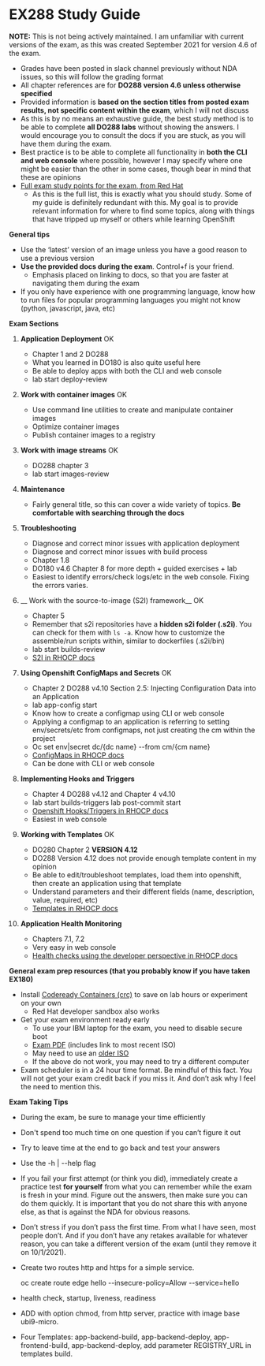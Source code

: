 # EX288 Study Guide
__NOTE:__ This is not being actively maintained. I am unfamiliar with current
versions of the exam, as this was created September 2021 for version 4.6 of the
exam. 

- Grades have been posted in slack channel previously without NDA issues, so
  this will follow the grading format
- All chapter references are for __DO288 version 4.6 unless otherwise
  specified__
- Provided information is __based on the section titles from posted exam
  results, not specific content within the exam__, which I will not discuss
- As this is by no means an exhaustive guide, the best study method is to be
  able to complete __all DO288 labs__ without showing the answers. I would
  encourage you to consult the docs if you are stuck, as you will have them
  during the exam.
- Best practice is to be able to complete all functionality in __both the CLI
  and web console__ where possible, however I may specify where one might be
  easier than the other in some cases, though bear in mind that these are
  opinions
- [Full exam study points for the exam, from Red
  Hat](https://www.redhat.com/en/services/training/ex288-red-hat-certified-specialist-openshift-application-development-exam?section=Objectives)
  - As this is the full list, this is exactly what you should study. Some of my
    guide is definitely redundant with this. My goal is to provide relevant
    information for where to find some topics, along with things that have
    tripped up myself or others while learning OpenShift


__General tips__
- Use the ‘latest’ version of an image unless you have a good reason to use a
  previous version
- __Use the provided docs during the exam__. Control+f is your friend.
  - Emphasis placed on linking to docs, so that you are faster at navigating
    them during the exam
- If you only have experience with one programming language, know how to run
  files for popular programming languages you might not know (python,
  javascript, java, etc)

__Exam Sections__

1. __Application Deployment__   OK
    - Chapter 1 and 2 DO288 
    - What you learned in DO180 is also quite useful here
    - Be able to deploy apps with both the CLI and web console
    - lab start deploy-review

2. __Work with container images__ OK
    - Use command line utilities to create and manipulate container images
    - Optimize container images
    - Publish container images to a registry

3. __Work with image streams__ OK
    - DO288 chapter 3
    - lab start images-review

4. __Maintenance__
    - Fairly general title, so this can cover a wide variety of topics. __Be
      comfortable with searching through the docs__
5. __Troubleshooting__
    - Diagnose and correct minor issues with application deployment
    - Diagnose and correct minor issues with build process
    - Chapter 1.8
    - DO180 v4.6 Chapter 8 for more depth + guided exercises + lab
    - Easiest to identify errors/check logs/etc in the web console. Fixing the
      errors varies.

6. __ Work with the source-to-image (S2I) framework__ OK
    - Chapter 5
    - Remember that s2i repositories have a __hidden s2i folder (.s2i)__. You
      can check for them with ```ls -a```. Know how to customize the
      assemble/run scripts within, similar to dockerfiles (.s2i/bin)
    - lab start builds-review
    - [S2I in RHOCP
      docs](https://docs.openshift.com/container-platform/4.6/openshift_images/create-images.html#images-create-s2i_create-images)
7. __Using Openshift ConfigMaps and Secrets__ OK
    - Chapter 2 DO288 v4.10 Section 2.5: Injecting Configuration Data into an
      Application
    - lab app-config start
    - Know how to create a configmap using CLI or web console
    - Applying a configmap to an application is referring to setting
      env/secrets/etc from configmaps, not just creating the cm within the
      project
    - Oc set env|secret dc/{dc name} --from cm/{cm name}
    - [ConfigMaps in RHOCP
      docs](https://docs.openshift.com/container-platform/4.6/authentication/configmaps.html)
    - Can be done with CLI or web console
8. __Implementing Hooks and Triggers__
    - Chapter 4 DO288 v4.12 and Chapter 4 v4.10
    -  lab start builds-triggers lab post-commit start
    - [Openshift Hooks/Triggers in RHOCP
      docs](https://docs.openshift.com/container-platform/4.6/builds/triggering-builds-build-hooks.html)
    - Easiest in web console
9. __Working with Templates__ OK
    - DO280 Chapter 2 __VERSION 4.12__
    - DO288 Version 4.12 does not provide enough template content in my opinion
    - Be able to edit/troubleshoot templates, load them into openshift, then
      create an application using that template
    - Understand parameters and their different fields (name, description,
      value, required, etc)
    - [Templates in RHOCP
      docs](https://docs.openshift.com/container-platform/4.6/openshift_images/using-templates.html#templates-uploading_using-templates)
10. __Application Health Monitoring__
    - Chapters 7.1, 7.2
    - Very easy in web console
    - [Health checks using the developer perspective in RHOCP
      docs](https://docs.openshift.com/container-platform/4.6/applications/application-health.html#odc-adding-health-checks)


__General exam prep resources (that you probably know if you have taken EX180)__

- Install [Codeready Containers
  (crc)](https://console.redhat.com/openshift/install/crc/installer-provisioned?intcmp=7013a000002CtetAAC)
  to save on lab hours or experiment on your own
  - Red Hat developer sandbox also works
- Get your exam environment ready early
  - To use your IBM laptop for the exam, you need to disable secure boot
  - [Exam
    PDF](https://www.redhat.com/rhdc/managed-files/tr-remote-exams-preparation-ebook-f27382-202103-en_1.pdf)
    (includes link to most recent ISO)
  - May need to use an [older
    ISO](https://static.redhat.com/downloads/training-certification/rhrexboot-2020-08.iso)
  - If the above do not work, you may need to try a different computer
- Exam scheduler is in a 24 hour time format. Be mindful of this fact. You will
  not get your exam credit back if you miss it. And don’t ask why I feel the
  need to mention this.


__Exam Taking Tips__

- During the exam, be sure to manage your time efficiently
- Don't spend too much time on one question if you can’t figure it out
- Try to leave time at the end to go back and test your answers
- Use the -h | --help flag
- If you fail your first attempt (or think you did), immediately create a
  practice test __for yourself__ from what you can remember while the exam is
  fresh in your mind. Figure out the answers, then make sure you can do them
  quickly. It is important that you do not share this with anyone else, as that
  is against the NDA for obvious reasons.
- Don’t stress if you don’t pass the first time. From what I have seen, most
  people don’t. And if you don’t have any retakes available for whatever reason,
  you can take a different version of the exam (until they remove it on
  10/1/2021).

- Create two routes http and https for a simple service.

  oc create route edge hello --insecure-policy=Allow --service=hello
- health check, startup, liveness, readiness
- ADD with option chmod, from http server, practice with image base ubi9-micro.
- Four Templates: app-backend-build, app-backend-deploy, app-frontend-build, app-backend-deploy, add parameter REGISTRY_URL in templates build.
